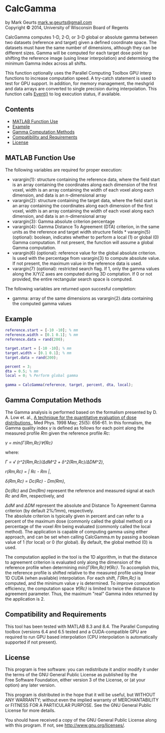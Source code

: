 CalcGamma
===========

by Mark Geurts <mark.w.geurts@gmail.com>
<br>Copyright &copy; 2014, University of Wisconsin Board of Regents

CalcGamma computes 1-D, 2-D, or 3-D global or absolute gamma between two datasets (reference and target) given a defined coordinate space. The datasets must have the same number of dimensions, although they can be different sizes. Gamma will be computed for each target dose point by shifting the reference image (using linear interpolation) and determining the minimum Gamma index across all shifts.

This function optionally uses the Parallel Computing Toolbox GPU interp functions to increase computation speed. A try-catch statement is used to test for GPU support. In addition, for memory management, the meshgrid and data arrays are converted to single precision during interpolation. This function calls [Event()](https://github.com/mwgeurts/viewray_radiso/blob/master/Event.m) to log execution status, if available.

## Contents

* [MATLAB Function Use](README.md#matlab-function-use)
* [Example](README.md#example)
* [Gamma Computation Methods](README.md#gamma-computation-methods)
* [Compatibility and Requirements](README.md#compatibility-and-requirements)
* [License](README.md#license)

## MATLAB Function Use

The following variables are required for proper execution: 

* varargin{1}: structure containing the reference data, where the field start is an array containing the coordinates along each dimension of the first voxel, width is an array containing the width of each voxel along each dimension, and data is an n-dimensional array
* varargin{2}: structure containing the target data, where the field start is an array containing the coordinates along each dimension of the first voxel, width is an array containing the width of each voxel along each dimension, and data is an n-dimensional array
* varargin{3}: Gamma absolute criterion percentage
* varargin{4}: Gamma Distance To Agreement (DTA) criterion, in the same units as the reference and target width structure fields * varargin{5} (optional): boolean, indicates whether to perform a local (1) or global (0) Gamma computation.  If not present, the function will assume a global Gamma computation.
* varargin{6} (optional): reference value for the global absolute criterion.  Is used with the percentage from varargin{3} to compute absolute value.  If not present, the maximum value in the reference data is used.
* varargin{7} (optional): restricted search flag. If 1, only the gamma values along the X/Y/Z axes are computed during 3D comptation. If 0 or not provided, the entire rectangular search space is computed.

The following variables are returned upon succesful completion:

* gamma: array of the same dimensions as varargin{2}.data containing the computed gamma values

## Example

```matlab
reference.start = [-10 -10]; % mm
reference.width = [0.1 0.1]; % mm
reference.data = rand(200);

target.start = [-10 -10]; % mm
target.width = [0.1 0.1]; % mm
target.data = rand(200);

percent = 3;
dta = 0.5; % mm
local = 0; % Perform global gamma
   
gamma = CalcGamma(reference, target, percent, dta, local);
```

## Gamma Computation Methods

The Gamma analysis is performed based on the formalism presented by D. A. Low et. al., [A technique for the quantitative evaluation of dose distributions.](http://www.ncbi.nlm.nih.gov/pubmed/9608475), Med Phys. 1998 May; 25(5): 656-61.  In this formalism, the Gamma quality index *&gamma;* is defined as follows for each point along the measured profile *Rm* given the reference profile *Rc*:

*&gamma; = min{&Gamma;(Rm,Rc}&forall;{Rc}*

where:

*&Gamma; = &radic; (r^2(Rm,Rc)/&Delta;dM^2 + &delta;^2(Rm,Rc)/&Delta;DM^2)*,

*r(Rm,Rc) = | Rc - Rm |*,

*&delta;(Rm,Rc) = Dc(Rc) - Dm(Rm)*,

*Dc(Rc)* and *Dm(Rm)* represent the reference and measured signal at each *Rc* and *Rm*, respectively, and

*&Delta;dM* and *&Delta;DM* represent the absolute and Distance To Agreement Gamma criterion (by default 2%/1mm), respectively.  
The absolute criterion is typically given in percent and can refer to a percent of the maximum dose (commonly called the global method) or a percentage of the voxel *Rm* being evaluated (commonly called the local method).  The application is capable of computing gamma using either approach, and can be set when calling CalcGamma.m by passing a boolean value of 1 (for local) or 0 (for global).  By default, the global method (0) is used.

The computation applied in the tool is the 1D algorithm, in that the distance to agreement criterion is evaluated only along the dimension of the reference profile when determining *min{&Gamma;(Rm,Rc}&forall;{Rc}*. To accomplish this, the reference profile is shifted relative to the measured profile using linear 1D CUDA (when available) interpolation.  For each shift, *&Gamma;(Rm,Rc}* is computed, and the minimum value *&gamma;* is determined.  To improve computation efficiency, the computation space *&forall;{Rc}* is limited to twice the distance to agreement parameter.  Thus, the maximum "real" Gamma index returned by the application is 2.

## Compatibility and Requirements

This tool has been tested with MATLAB 8.3 and 8.4.  The Parallel Computing toolbox (versions 6.4 and 6.5 tested and a CUDA-compatible GPU are required to run GPU based interpolation (CPU interpolation is automatically supported if not present).

## License

This program is free software: you can redistribute it and/or modify it 
under the terms of the GNU General Public License as published by the  
Free Software Foundation, either version 3 of the License, or (at your 
option) any later version.

This program is distributed in the hope that it will be useful, but 
WITHOUT ANY WARRANTY; without even the implied warranty of 
MERCHANTABILITY or FITNESS FOR A PARTICULAR PURPOSE. See the GNU General 
Public License for more details.

You should have received a copy of the GNU General Public License along 
with this program. If not, see http://www.gnu.org/licenses/.
